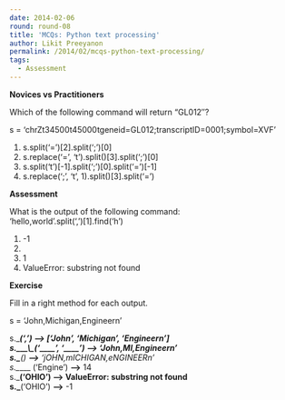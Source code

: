 ```yaml
---
date: 2014-02-06
round: round-08
title: 'MCQs: Python text processing'
author: Likit Preeyanon
permalink: /2014/02/mcqs-python-text-processing/
tags:
  - Assessment
---
```

**Novices vs Practitioners**

Which of the following command will return &#8220;GL012&#8243;?

s = &#8216;chrZt34500t45000tgeneid=GL012;transcriptID=0001;symbol=XVF&#8217;

1.  s.split(&#8216;=&#8217;)[2].split(&#8216;;&#8217;)[0]
2.  s.replace(&#8216;=&#8217;, &#8216;t&#8217;).split()[3].split(&#8216;;&#8217;)[0]
3.  s.split(&#8216;t&#8217;)[-1].split(&#8216;;&#8217;)[0].split(&#8216;=&#8217;)[-1]
4.  s.replace(&#8216;;&#8217;, &#8216;t&#8217;, 1).split()[3].split(&#8216;=&#8217;)

**Assessment**

What is the output of the following command:  
&#8216;hello,world&#8217;.split(&#8216;,&#8217;)[1].find(&#8216;h&#8217;)

1.  -1
2.  
3.  1
4.  ValueError: substring not found

**Exercise**

Fill in a right method for each output.

s = &#8216;John,Michigan,Engineern&#8217;

s.\_____(&#8216;,&#8217;) **&#8211;>** [&#8216;John&#8217;, &#8216;Michigan&#8217;, &#8216;Engineern&#8217;]  
s.__\_\\_\_(&#8216;\_\_\_\_&#8217;, &#8216;\_\___&#8217;) **&#8211;>** &#8216;John,MI,Engineern&#8217;  
s.\_____() **&#8211;>** &#8216;jOHN,mICHIGAN,eNGINEERn&#8217;  
s.\_____ (&#8216;Engine&#8217;) **&#8211;>** 14  
s.\_____(&#8216;OHIO&#8217;) **&#8211;>** ValueError: substring not found  
s.\_____(&#8216;OHIO&#8217;) **&#8211;>** -1
